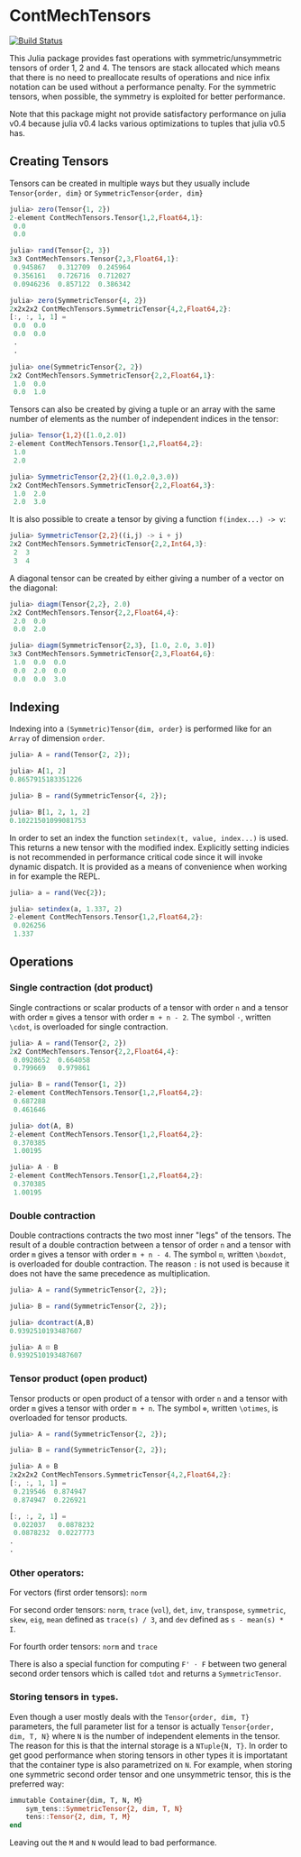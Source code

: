 # ContMechTensors

[![Build Status](https://travis-ci.org/KristofferC/ContMechTensors.jl.svg?branch=master)](https://travis-ci.org/KristofferC/ContMechTensors.jl)

This Julia package provides fast operations with symmetric/unsymmetric tensors of order 1, 2 and 4. The tensors are stack allocated which means that there is no need to preallocate results of operations and nice infix notation can be used without a performance penalty. For the symmetric tensors, when possible, the symmetry is exploited for better performance.

Note that this package might not provide satisfactory performance on julia v0.4 because julia v0.4 lacks various optimizations to tuples that julia v0.5 has.

## Creating Tensors

Tensors can be created in multiple ways but they usually include `Tensor{order, dim}` or `SymmetricTensor{order, dim}`

```jl
julia> zero(Tensor{1, 2})
2-element ContMechTensors.Tensor{1,2,Float64,1}:
 0.0
 0.0

julia> rand(Tensor{2, 3})
3x3 ContMechTensors.Tensor{2,3,Float64,1}:
 0.945867   0.312709  0.245964
 0.356161   0.726716  0.712027
 0.0946236  0.857122  0.386342

julia> zero(SymmetricTensor{4, 2})
2x2x2x2 ContMechTensors.SymmetricTensor{4,2,Float64,2}:
[:, :, 1, 1] =
 0.0  0.0
 0.0  0.0
 .
 .

julia> one(SymmetricTensor{2, 2})
2x2 ContMechTensors.SymmetricTensor{2,2,Float64,1}:
 1.0  0.0
 0.0  1.0
```

Tensors can also be created by giving a tuple or an array with the same number of elements as the number of independent indices in the tensor:

```jl
julia> Tensor{1,2}([1.0,2.0])
2-element ContMechTensors.Tensor{1,2,Float64,2}:
 1.0
 2.0

julia> SymmetricTensor{2,2}((1.0,2.0,3.0))
2x2 ContMechTensors.SymmetricTensor{2,2,Float64,3}:
 1.0  2.0
 2.0  3.0
```

It is also possible to create a tensor by giving a function `f(index...) -> v`:

```jl
julia> SymmetricTensor{2,2}((i,j) -> i + j)
2x2 ContMechTensors.SymmetricTensor{2,2,Int64,3}:
 2  3
 3  4
```

A diagonal tensor can be created by either giving a number of a vector on the diagonal:

```jl
julia> diagm(Tensor{2,2}, 2.0)
2x2 ContMechTensors.Tensor{2,2,Float64,4}:
 2.0  0.0
 0.0  2.0

julia> diagm(SymmetricTensor{2,3}, [1.0, 2.0, 3.0])
3x3 ContMechTensors.SymmetricTensor{2,3,Float64,6}:
 1.0  0.0  0.0
 0.0  2.0  0.0
 0.0  0.0  3.0
```

## Indexing

Indexing into a `(Symmetric)Tensor{dim, order}` is performed like for an `Array` of dimension `order`.

```jl
julia> A = rand(Tensor{2, 2});

julia> A[1, 2]
0.8657915183351226

julia> B = rand(SymmetricTensor{4, 2});

julia> B[1, 2, 1, 2]
0.10221501099081753
```

In order to set an index the function `setindex(t, value, index...)` is used. This returns a new tensor with the modified index. Explicitly setting indicies is not recommended in performance critical code since it will invoke dynamic dispatch. It is provided as a means of convenience when working in for example the REPL.

```jl
julia> a = rand(Vec{2});

julia> setindex(a, 1.337, 2)
2-element ContMechTensors.Tensor{1,2,Float64,2}:
 0.026256
 1.337
```


## Operations

### Single contraction (dot product)

Single contractions or scalar products of a tensor with order `n` and a tensor with order `m` gives a tensor with order `m + n - 2`. The symbol `⋅`, written `\cdot`, is overloaded for single contraction.

```jl
julia> A = rand(Tensor{2, 2})
2x2 ContMechTensors.Tensor{2,2,Float64,4}:
 0.0928652  0.664058
 0.799669   0.979861

julia> B = rand(Tensor{1, 2})
2-element ContMechTensors.Tensor{1,2,Float64,2}:
 0.687288
 0.461646

julia> dot(A, B)
2-element ContMechTensors.Tensor{1,2,Float64,2}:
 0.370385
 1.00195 

julia> A ⋅ B
2-element ContMechTensors.Tensor{1,2,Float64,2}:
 0.370385
 1.00195
```


### Double contraction

Double contractions contracts the two most inner "legs" of the tensors. The result of a double contraction between a tensor of order `n` and a tensor with order `m` gives a tensor with order `m + n - 4`. The symbol `⊡`, written `\boxdot`, is overloaded for double contraction. The reason `:` is not used is because it does not have the same precedence as multiplication.

```jl
julia> A = rand(SymmetricTensor{2, 2});

julia> B = rand(SymmetricTensor{2, 2});

julia> dcontract(A,B)
0.9392510193487607

julia> A ⊡ B
0.9392510193487607
```


### Tensor product (open product)

Tensor products or open product of a tensor with order `n` and a tensor with order `m` gives a tensor with order `m + n`. The symbol `⊗`, written `\otimes`, is overloaded for tensor products.

```jl
julia> A = rand(SymmetricTensor{2, 2});

julia> B = rand(SymmetricTensor{2, 2});

julia> A ⊗ B
2x2x2x2 ContMechTensors.SymmetricTensor{4,2,Float64,2}:
[:, :, 1, 1] =
 0.219546  0.874947
 0.874947  0.226921

[:, :, 2, 1] =
 0.022037   0.0878232
 0.0878232  0.0227773
.
.
```

### Other operators:

For vectors (first order tensors): `norm`

For second order tensors: `norm`, `trace` (`vol`), `det`, `inv`, `transpose`, `symmetric`, `skew`, `eig`, `mean` defined as `trace(s) / 3`, and `dev` defined as `s - mean(s) * I`.

For fourth order tensors: `norm` and `trace`

There is also a special function for computing `F' ⋅ F` between two general second order tensors which is called `tdot` and returns a `SymmetricTensor`.

### Storing tensors in `type`s.

Even though a user mostly deals with the `Tensor{order, dim, T}` parameters, the full parameter list for a tensor is actually `Tensor{order, dim, T, N}` where `N` is the number of independent elements in the tensor. The reason for this is that the internal storage is a `NTuple{N, T}`. In order to get good performance when storing tensors in other types it is importatant that the container type is also parametrized on `N`. For example, when storing one symmetric second order tensor and one unsymmetric tensor, this is the preferred way:

```jl
immutable Container{dim, T, N, M}
    sym_tens::SymmetricTensor{2, dim, T, N}
    tens::Tensor{2, dim, T, M}
end
```

Leaving out the `M` and `N` would lead to bad performance.

